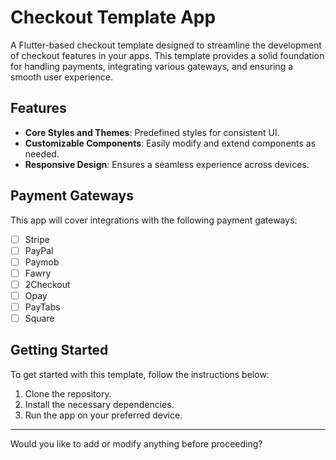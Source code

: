 # Checkout Template App

A Flutter-based checkout template designed to streamline the development of checkout features in your apps. This template provides a solid foundation for handling payments, integrating various gateways, and ensuring a smooth user experience.

## Features

- **Core Styles and Themes**: Predefined styles for consistent UI.
- **Customizable Components**: Easily modify and extend components as needed.
- **Responsive Design**: Ensures a seamless experience across devices.

## Payment Gateways

This app will cover integrations with the following payment gateways:

- [ ] Stripe
- [ ] PayPal
- [ ] Paymob
- [ ] Fawry
- [ ] 2Checkout
- [ ] Opay
- [ ] PayTabs
- [ ] Square

## Getting Started

To get started with this template, follow the instructions below:

1. Clone the repository.
2. Install the necessary dependencies.
3. Run the app on your preferred device.

---

Would you like to add or modify anything before proceeding?
